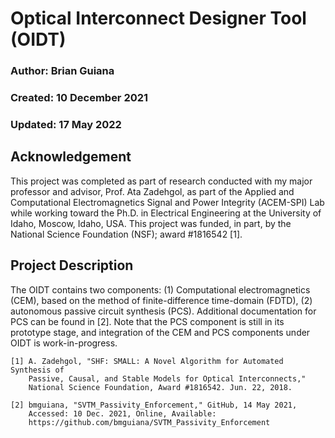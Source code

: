 # Optical Interconnect Designer Tool (OIDT)

### Author: Brian Guiana
### Created: 10 December 2021
### Updated: 17 May 2022

## Acknowledgement
This project was completed as part of research conducted with my major professor and advisor, Prof. Ata Zadehgol, as part of the Applied and Computational Electromagnetics Signal and Power Integrity (ACEM-SPI) Lab while working toward the Ph.D. in Electrical Engineering at the University of Idaho, Moscow, Idaho, USA. This project was funded, in part, by the National Science Foundation (NSF); award #1816542 [1].

## Project Description
The OIDT contains two components: (1) Computational electromagnetics (CEM), based on the method of finite-difference time-domain (FDTD), (2) autonomous passive circuit synthesis (PCS). Additional documentation for PCS can be found in [2]. Note that the PCS component is still in its prototype stage, and integration of the CEM and PCS components under OIDT is work-in-progress. 

```
[1] A. Zadehgol, "SHF: SMALL: A Novel Algorithm for Automated Synthesis of
	Passive, Causal, and Stable Models for Optical Interconnects,"
	National Science Foundation, Award #1816542. Jun. 22, 2018.
	
[2] bmguiana, "SVTM_Passivity_Enforcement," GitHub, 14 May 2021, 
	Accessed: 10 Dec. 2021, Online, Available: 
	https://github.com/bmguiana/SVTM_Passivity_Enforcement
```

